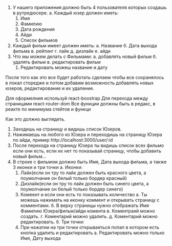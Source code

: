 1. У нашего приложения должно быть 4 пользователя которых создашь в рутредюсере.
   а. Каждый юзер должен иметь:
   1. Имя
   2. Фамилию
   3. Дата рождения
   4. Айди
   5. Список фильмов
2. Каждый фильм имеет должен иметь:
   а. Название
   б. Дата выхода фильма
   в. рейтинг
   г. лайк
   д. дизлайк
   е. айди
3. Что мы можем делать с Фильмами:
   а. добавлять новый фильм
   б. удалять фильм
   в. редактировать фильм
   1. Редактировать можеш название и дату

После того как это все будет работать сделаем чтобы все сохранялось в локал сторедже и потом добавим возможность добавлять новых юзеров, редактирование и их удаление.

Для оформелния используй react-boostrap
Для перехода между страницами react-router-dom
Все функции должны быть в редакс, в реакте по минимума стейтов и функци

Как это должно выглядеть.

1. Заходишь на страницу и видишь список Юзеров.
2. Нажимаешь на любого из Юзера и переходишь на страницу Юзера по айди, пример http://localhost:3000/user/:id
3. После перехода на страницу Юзера ты видишь список всех фильмо если они есть, если их нет то показывай страницу, чтобы добавить новый фильм...
4. В строке с фильмом должно быть Имя, Дата выхода фильма, а также 3 иконки и три точки
   а. Иконки:
   1. Лайк(если он тру то лайк должен быть красного цвета, а поумолчание он белый только бордер красный)
   2. Дизлайк(если он тру то лайк должен быть синего цвета, а поумолчание он белый только бордер синего)
   3. Комеент и если они есть то показывать количество
      а. Ты можешь нажимать на иконку коммент и открывать страницу с комментами.
      б. В верху страницы нужно отображать Имя Фамилию Юзера/фильм/айди комента
      в. Коментраий можно создать.
      г. Коментарий можно удалить.
      д. Коментарий можно редактировать.
      б. Три точки:
   4. При нажатии на три точки открываеться попап в котором есть кнопка удалить и редактировать
      а. Редактировать можно только Имя, Дату выхода
